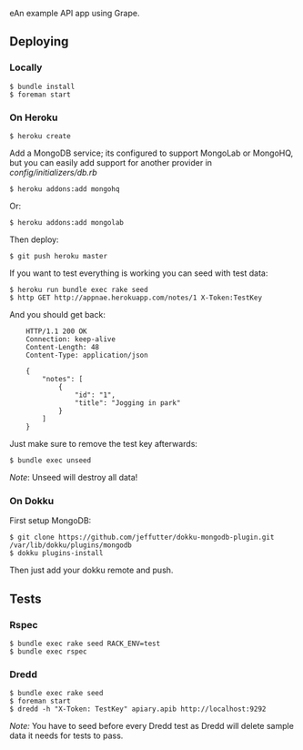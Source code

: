 eAn example API app using Grape.

## Deploying

### Locally

    $ bundle install
    $ foreman start

### On Heroku

    $ heroku create

Add a MongoDB service; its configured to support MongoLab or MongoHQ, but you can easily add support for another provider in 
_config/initializers/db.rb_

    $ heroku addons:add mongohq

Or:

    $ heroku addons:add mongolab

Then deploy:

    $ git push heroku master

If you want to test everything is working you can seed with test data:

    $ heroku run bundle exec rake seed
    $ http GET http://appnae.herokuapp.com/notes/1 X-Token:TestKey 

And you should get back:

        HTTP/1.1 200 OK
        Connection: keep-alive
        Content-Length: 48
        Content-Type: application/json

        {
            "notes": [
                {
                    "id": "1", 
                    "title": "Jogging in park"
                }
            ]
        }

Just make sure to remove the test key afterwards:

    $ bundle exec unseed

*Note*: Unseed will destroy all data!

### On Dokku

First setup MongoDB:

    $ git clone https://github.com/jeffutter/dokku-mongodb-plugin.git /var/lib/dokku/plugins/mongodb
    $ dokku plugins-install

Then just add your dokku remote and push.

## Tests

### Rspec

    $ bundle exec rake seed RACK_ENV=test
    $ bundle exec rspec

### Dredd

    $ bundle exec rake seed 
    $ foreman start
    $ dredd -h "X-Token: TestKey" apiary.apib http://localhost:9292

*Note:* You have to seed before every Dredd test as Dredd will delete sample data it needs for tests to pass. 
